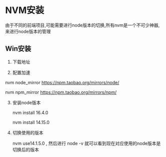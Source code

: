 # NVM安装

由于不同的前端项目,可能需要进行node版本的切换,所有nvm是一个不可少神器,来进行node版本的管理

## Win安装

1. 下载地址

   [nvm下载地址]: https://github.com/coreybutler/nvm-windows/releases

2.  配置加速

   nvm node_mirror https://npm.taobao.org/mirrors/node/

   nvm npm_mirror https://npm.taobao.org/mirrors/npm/

3. 安装node版本

   nvm install 16.4.0

   nvm install 14.15.0

4. 切换使用的版本

   nvm use14.1.5.0 , 然后进行 node -v 就可以看到现在对应使用的node版本是切换后的版本